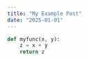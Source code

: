 ```yaml
---
title: "My Example Post"
date: "2025-01-01"
---
```


```python
def myfunc(x, y):
    z = x + y
    return z
```